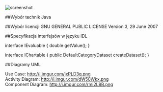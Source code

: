 ![screenshot](http://i.imgur.com/gE49kEM.jpg)

##Wybór technik
Java

##Wybór licencji
GNU GENERAL PUBLIC LICENSE
Version 3, 29 June 2007

##Specyfikacja interfejsów w języku IDL

interface IEvaluable {
    double getValue();
}

interface IChartable {
    public DefaultCategoryDataset createDataset();
}

##Diagramy UML

Use Case: http://i.imgur.com/jxPLD3q.png  
Activity Diagram: http://i.imgur.com/dW50Wkx.png  
Component Diagram: http://i.imgur.com/rmi2L8B.png  



